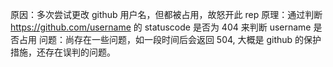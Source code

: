 原因：多次尝试更改 github 用户名，但都被占用，故怒开此 rep
原理：通过判断 https://github.com/username 的 statuscode 是否为 404 来判断 username 是否占用
问题：尚存在一些问题，如一段时间后会返回 504, 大概是 github 的保护措施，还存在误判的问题。